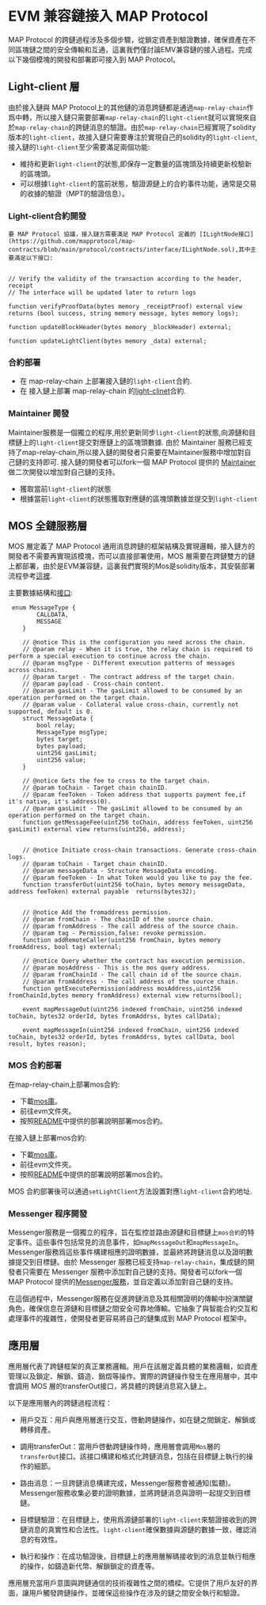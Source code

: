 # EVM 兼容鏈接入 MAP Protocol

MAP Protocol 的跨鏈過程涉及多個步驟，從鎖定資產到驗證數據，確保資產在不同區塊鏈之間的安全傳輸和互通，這裏我們僅討論EMV兼容鏈的接入過程。完成以下幾個模塊的開發和部署即可接入到 MAP Protocol。

## Light-client 層

由於接入鏈與 MAP Protocol上的其他鏈的消息跨鏈都是通過`map-relay-chain`作爲中轉，所以接入鏈只需要部署`map-relay-chain`的`light-client`就可以實現來自於`map-relay-chain`的跨鏈消息的驗證。由於`map-relay-chain`已經實現了solidity版本的`light-client`，故接入鏈只需要專注於實現自己的solidity的`light-client`, 接入鏈的`light-client`至少需要滿足兩個功能:

+ 維持和更新`light-client`的狀態,即保存一定數量的區塊頭及持續更新校驗新的區塊頭。
+ 可以根據`light-client`的當前狀態，驗證源鏈上的合約事件功能，通常是交易的收據的驗證（MPT的驗證信息）。

### Light-client合約開發

	要 MAP Protocol 協議，接入鏈方需要滿足 MAP Protocol 定義的 [ILightNode接口](https://github.com/mapprotocol/map-contracts/blob/main/protocol/contracts/interface/ILightNode.sol),其中主要滿足以下接口:

```solidity

// Verify the validity of the transaction according to the header, receipt
// The interface will be updated later to return logs

function verifyProofData(bytes memory _receiptProof) external view returns (bool success, string memory message, bytes memory logs);

function updateBlockHeader(bytes memory _blockHeader) external;

function updateLightClient(bytes memory _data) external;

``` 

### 合約部署
   
+ 在 map-relay-chain 上部署接入鏈的`light-client`合約.
+ 在 接入鏈上部署 map-relay-chain 的[light-clinet](https://github.com/mapprotocol/map-contracts/tree/main/mapclients)合約.


### Maintainer 開發

Maintainer服務是一個獨立的程序,用於更新同步`light-client`的狀態,向源鏈和目標鏈上的`light-client`提交對應鏈上的區塊頭數據. 由於 Maintainer 服務已經支持了map-relay-chain,所以接入鏈的開發者只需要在Maintainer服務中增加對自己鏈的支持即可. 接入鏈的開發者可以fork一個 MAP Protocol 提供的 [Maintainer](https://github.com/mapprotocol/compass) 做二次開發以增加對自己鏈的支持。

+ 獲取當前`light-client`的狀態
+ 根據當前`light-client`的狀態獲取對應鏈的區塊頭數據並提交到`light-client`


## MOS 全鏈服務層

MOS 層定義了 MAP Protocol 通用消息跨鏈的框架結構及實現邏輯，接入鏈方的開發者不需要再實現該模塊，而可以直接部署使用，MOS 層需要在跨鏈雙方的鏈上都部署，由於是EVM兼容鏈，這裏我們實現的Mos是solidity版本，其安裝部署流程參考[這裡](https://github.com/mapprotocol/mapo-service-contracts/blob/main/evm/README.md).

主要數據結構和[接口](https://github.com/mapprotocol/mapo-service-contracts/tree/main/evm/contracts/interface):

```solidity
 enum MessageType {
        CALLDATA,
        MESSAGE
    }

    // @notice This is the configuration you need across the chain.
    // @param relay - When it is true, the relay chain is required to perform a special execution to continue across the chain.
    // @param msgType - Different execution patterns of messages across chains.
    // @param target - The contract address of the target chain.
    // @param payload - Cross-chain content.
    // @param gasLimit - The gasLimit allowed to be consumed by an operation performed on the target chain.
    // @param value - Collateral value cross-chain, currently not supported, default is 0.
    struct MessageData {
        bool relay;
        MessageType msgType;
        bytes target;
        bytes payload;
        uint256 gasLimit;
        uint256 value;
    }

    // @notice Gets the fee to cross to the target chain.
    // @param toChain - Target chain chainID.
    // @param feeToken - Token address that supports payment fee,if it's native, it's address(0).
    // @param gasLimit - The gasLimit allowed to be consumed by an operation performed on the target chain.
    function getMessageFee(uint256 toChain, address feeToken, uint256 gasLimit) external view returns(uint256, address);


    // @notice Initiate cross-chain transactions. Generate cross-chain logs.
    // @param toChain - Target chain chainID.
    // @param messageData - Structure MessageData encoding.
    // @param feeToken - In what Token would you like to pay the fee.
    function transferOut(uint256 toChain, bytes memory messageData, address feeToken) external payable  returns(bytes32);


    // @notice Add the fromaddress permission.
    // @param fromChain - The chainID of the source chain.
    // @param fromAddress - The call address of the source chain.
    // @param tag - Permission,false: revoke permission.
    function addRemoteCaller(uint256 fromChain, bytes memory fromAddress, bool tag) external;

    // @notice Query whether the contract has execution permission.
    // @param mosAddress - This is the mos query address.
    // @param fromChainId - The call chain id of the source chain.
    // @param fromAddress - The call address of the source chain.
    function getExecutePermission(address mosAddress,uint256 fromChainId,bytes memory fromAddress) external view returns(bool);

    event mapMessageOut(uint256 indexed fromChain, uint256 indexed toChain, bytes32 orderId, bytes fromAddrss, bytes callData);

    event mapMessageIn(uint256 indexed fromChain, uint256 indexed toChain, bytes32 orderId, bytes fromAddrss, bytes callData, bool result, bytes reason);
```


### MOS 合約部署
   
在map-relay-chain上部署mos合約:
+ 下載[mos庫](https://github.com/mapprotocol/mapo-service-contracts)。
+ 前往evm文件夾。
+ 按照[README](https://github.com/mapprotocol/mapo-service-contracts/blob/main/evm/README.md)中提供的部署說明部署mos合約。
  
在接入鏈上部署mos合約:   
+ 下載[mos庫](https://github.com/mapprotocol/mapo-service-contracts)。
+ 前往evm文件夾。
+ 按照[README](https://github.com/mapprotocol/mapo-service-contracts/blob/main/evm/README.md)中提供的部署說明部署mos合約。

MOS 合約部署後可以通過`setLightClient`方法設置對應`light-client`合約地址.


### Messenger 程序開發

Messenger服務是一個獨立的程序，旨在監控並路由源鏈和目標鏈上`mos合約`的特定事件。這些事件包括常見的消息事件，如`mapMessageOut`和`mapMessageIn`。Messenger服務爲這些事件構建相應的證明數據，並最終將跨鏈消息以及證明數據提交到目標鏈。由於 Messenger 服務已經支持`map-relay-chain`，集成鏈的開發者只需要在 Messenger 服務中添加對自己鏈的支持。開發者可以fork一個 MAP Protocol 提供的[Messenger服務](https://github.com/mapprotocol/compass)，並自定義以添加對自己鏈的支持。

在這個過程中，Messenger服務在促進跨鏈消息及其相關證明的傳輸中扮演關鍵角色，確保信息在源鏈和目標鏈之間安全可靠地傳輸。它抽象了與智能合約交互和處理事件的複雜性，使開發者更容易將自己的鏈集成到 MAP Protocol 框架中。

## 應用層

應用層代表了跨鏈框架的真正業務邏輯。用戶在該層定義具體的業務邏輯，如資產管理以及鎖定、解鎖、鑄造、銷燬等操作。實際的跨鏈操作發生在應用層中，其中會調用 MOS 層的transferOut接口，將具體的跨鏈消息寫入鏈上。

以下是應用層內的跨鏈過程流程：

+ 用戶交互：用戶與應用層進行交互，啓動跨鏈操作，如在鏈之間鎖定、解鎖或轉移資產。

+ 調用transferOut：當用戶啓動跨鏈操作時，應用層會調用`Mos`層的`transferOut`接口。該接口構建和格式化跨鏈消息，包括在目標鏈上執行的操作的細節。

+ 路由消息：一旦跨鏈消息構建完成，Messenger服務會被通知(監聽)。Messenger服務收集必要的證明數據，並將跨鏈消息與證明一起提交到目標鏈。

+ 目標鏈驗證：在目標鏈上，使用爲源鏈部署的`light-client`來驗證接收到的跨鏈消息的真實性和合法性。`light-client`確保數據與源鏈的數據一致，確認消息的有效性。

+ 執行和操作：在成功驗證後，目標鏈上的應用層解碼接收到的消息並執行相應的操作，如鑄造新代幣、解鎖鎖定的資產等。

應用層充當用戶意圖與跨鏈通信的技術複雜性之間的橋樑。它提供了用戶友好的界面，讓用戶觸發跨鏈操作，並確保這些操作在涉及的鏈之間安全執行和驗證。
